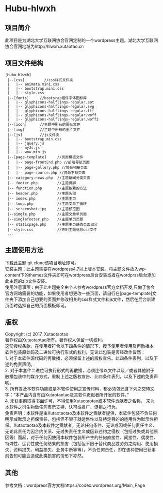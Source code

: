 <h1>Hubu-hlwxh</h1>
<h2>项目简介</h2>
此项目是为湖北大学互联网协会官网定制的一个wordpress主题。湖北大学互联网协会官网地址为http://hlwxh.xutaotao.cn
<h2>项目文件结构</h2>

	[Hubu-hlwxh]
	 |--[css]		  //css样式文件夹	
	 |   |-- animate.mini.css    
	 |   |-- bootstrap.mini.css
	 |   |-- style.css	  
	 |--[fonts]		//bootsrap组件字体图标库
	 |   |-- glyphicons-halflings-regular.eot
	 |   |-- glyphicons-halflings-regular.svg
	 |   |-- glyphicons-halflings-regular.ttf
	 |   |-- glyphicons-halflings-regular.woff	 
	 |   |-- glyphicons-halflings-regular.woff2
	 |--[icon]		//主题中所有的图标文件
	 |--[img]		//主题中所有的图片文件
	 |--[js]		//js文件夹
	 |   |-- bootstrap.min.css
	 |   |-- jquery.js	
	 |   |-- myJs.js	
	 |   |-- wow.min.js
	 |--[page-template]     //页面模板文件		
	 |   |-- page-frontEnd.php //前端导航页面	
	 |   |-- page-gallery.php //协会相册页面	
	 |   |-- page-source.php //资源下载页面	
 	 |-- category-news.php 	//主题新闻分类页面
 	 |-- footer.php         //主题页脚
	 |-- function.php       //主题依赖的方法
	 |-- header.php         //主题头部
	 |-- index.php          //主题主页
	 |-- loop.php           //主题文章主循环
	 |-- screenshot.jpg     //主题预览图
	 |--single.php          //主题文章单页面
	 |--singlefooter.php    //主题单页页脚
	 |-- staticpage.php     //主题主页静态页面部分
	 |--style.css           //声明主题信息css文件
 	 ...
<h2>主题使用方法</h2>
下载此主题:git clone该项目地址即可。<br>
安装主题：此主题需要在wordpress4.7以上版本安装。将主题文件放入wp-content下的themes文件夹即可在wordpress后台安装或者在wordprss后台添加此主题的zip文件安装。<br>
使用注意事项：由于此主题完全由个人参考wordpress官方文档开发,只做了协会官方网站需要的功能，如果使用者想更改一些页面，请自行在[page-template]文件夹下添加自己想要的页面并修改相关的css样式文件和js文件，然后在后台新建页面时选择自己的页面模板即可。
<h2>版权</h2>
Copyright (c) 2017, Xutaotaotao<br>
著作权由Xutaotaotao所有。著作权人保留一切权利。<br>
这份授权条款，在使用者符合以下四条件的情形下，授予使用者使用及再散播本
软件包装原始码及二进位可执行形式的权利，无论此包装是否经改作皆然：<br>
1. 对于本软件源代码的再散播，必须保留上述的版权宣告、此四条件表列，以及下述的免责声明。<br>
2. 对于本套件二进位可执行形式的再散播，必须连带以文件以及／或者其他附于散播包装中的媒介方式，重制上述之版权宣告、此四条件表列，以及下述的免责声明。<br>
3. 所有提及本软件功能或是本软件使用之宣传材料，都必须包还含下列之交待文字：“本产品内含有由Xutaotaotao及其软件贡献者所开发的软件。”<br>
4. 未获事前取得书面许可，不得使用Xutaotaotao或本软件贡献者之名称， 来为本软件之衍生物做任何表示支持、认可或推广、促销之行为。<br>
免责声明：本软件是由Xutaotaotao及本软件之贡献者提供，本软件包装不负任何明示或默示之担保责任，包括但不限于就适售性以及特定目的的适用性为默示性担保。Xutaotaotao及本软件之贡献者，无论任何条件、无论成因或任何责任主义、无论此责任为因合约关系、无过失责任主义或因非违约之侵权（包括过失或其他原因等）而起，对于任何因使用本软件包装所产生的任何直接性、间接性、偶发性、特殊性、惩罚性或任何结果的损害（包括但不限于替代商品或劳务之购用、使用损失、资料损失、利益损失、业务中断等等），不负任何责任，即在该种使用已获事前告知可能会造成此类损害的情形下亦然。
<h2>其他</h2>
参考文档：wordpress官方文档https://codex.wordpress.org/Main_Page






	  
	  


